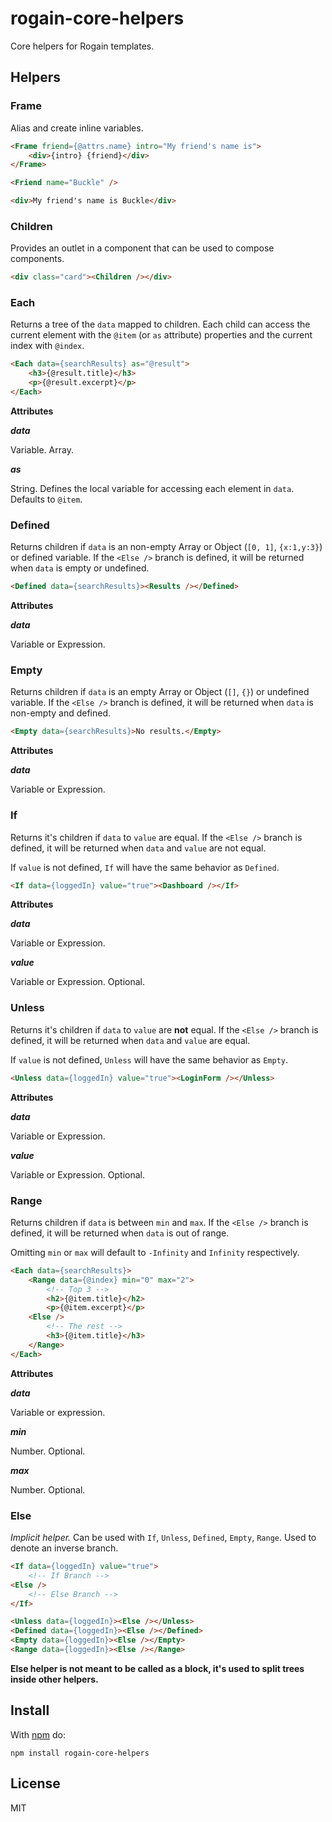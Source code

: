 # rogain-core-helpers

Core helpers for Rogain templates.

## Helpers

### Frame

Alias and create inline variables.

```html
<Frame friend={@attrs.name} intro="My friend's name is">
    <div>{intro} {friend}</div>
</Frame>
```

```html
<Friend name="Buckle" />
```

```html
<div>My friend's name is Buckle</div>
```


### Children

Provides an outlet in a component that can be used to compose components.

```html
<div class="card"><Children /></div>
```


### Each

Returns a tree of the `data` mapped to children.  Each child can access the current element with the `@item` (or `as` attribute) properties and the current index with `@index`.

```html
<Each data={searchResults} as="@result">
    <h3>{@result.title}</h3>
    <p>{@result.excerpt}</p>
</Each>
```

__Attributes__

___data___

Variable. Array.

___as___

String. Defines the local variable for accessing each element in `data`. Defaults to `@item`.

### Defined

Returns children if `data` is an non-empty Array or Object (`[0, 1]`, `{x:1,y:3}`) or defined variable.  If the `<Else />` branch is defined, it will be returned when `data` is empty or undefined.

```html
<Defined data={searchResults}><Results /></Defined>
```

__Attributes__

___data___

Variable or Expression.

### Empty

Returns children if `data` is an empty Array or Object (`[]`, `{}`) or undefined variable.  If the `<Else />` branch is defined, it will be returned when `data` is non-empty and defined.

```html
<Empty data={searchResults}>No results.</Empty>
```

__Attributes__

___data___

Variable or Expression.


### If

Returns it's children if `data` to `value` are equal. If the `<Else />` branch is defined, it will be returned when `data` and `value` are not equal.

If `value` is not defined, `If` will have the same behavior as `Defined`.

```html
<If data={loggedIn} value="true"><Dashboard /></If>
```

__Attributes__

___data___

Variable or Expression.

___value___

Variable or Expression. Optional.

### Unless

Returns it's children if `data` to `value` are __not__ equal. If the `<Else />` branch is defined, it will be returned when `data` and `value` are equal.

If `value` is not defined, `Unless` will have the same behavior as `Empty`.

```html
<Unless data={loggedIn} value="true"><LoginForm /></Unless>
```

__Attributes__

___data___

Variable or Expression.

___value___

Variable or Expression.  Optional.

### Range

Returns children if `data` is between `min` and `max`.  If the `<Else />` branch is defined, it will be returned when `data` is out of range. 

Omitting `min` or `max` will default to `-Infinity` and `Infinity` respectively.

```html
<Each data={searchResults}>
    <Range data={@index} min="0" max="2">
        <!-- Top 3 -->
        <h2>{@item.title}</h2>
        <p>{@item.excerpt}</p>
    <Else />
        <!-- The rest -->
        <h3>{@item.title}</h3>
    </Range>
</Each>
```

__Attributes__

___data___

Variable or expression.

___min___

Number. Optional.

___max___

Number. Optional.


### Else

_Implicit helper._  Can be used with `If`, `Unless`, `Defined`, `Empty`, `Range`.  Used to denote an inverse branch. 

```html
<If data={loggedIn} value="true">
    <!-- If Branch -->
<Else />
    <!-- Else Branch -->
</If>

<Unless data={loggedIn}><Else /></Unless>
<Defined data={loggedIn}><Else /></Defined>
<Empty data={loggedIn}><Else /></Empty>
<Range data={loggedIn}><Else /></Range>
```

__Else helper is not meant to be called as a block, it's used to split trees inside other helpers.__

<!-- ### Slot

Provides multiple outlet slots for a component that can be used for layout type composition.

```html
<div>
    <header><Slot name="header" /></header>
    <footer><Slot name="footer" /></footer>
</div>
```

```html
<Card>
    <Slot name="header">Gob Bluth</Slot>
    <Slot name="footer">Bluth Family</Slot>
</Card>
```

```html
<div>
    <header>Gob Bluth</header>
    <footer>Bluth Family</footer>
</div>
```
 -->

## Install 

With [npm](https://www.npmjs.com) do:

```
npm install rogain-core-helpers
```

## License

MIT